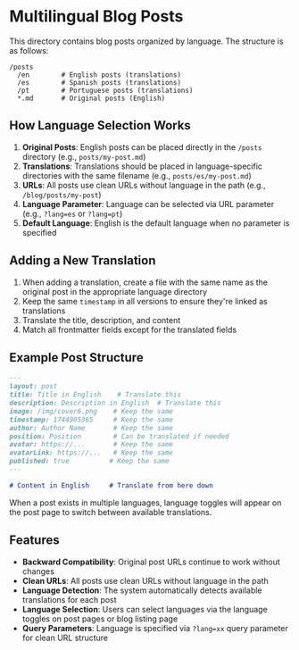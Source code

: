 # Multilingual Blog Posts

This directory contains blog posts organized by language. The structure is as follows:

```
/posts
  /en        # English posts (translations)
  /es        # Spanish posts (translations)
  /pt        # Portuguese posts (translations)
  *.md       # Original posts (English)
```

## How Language Selection Works

1. **Original Posts**: English posts can be placed directly in the `/posts` directory (e.g., `posts/my-post.md`)
2. **Translations**: Translations should be placed in language-specific directories with the same filename (e.g., `posts/es/my-post.md`)
3. **URLs**: All posts use clean URLs without language in the path (e.g., `/blog/posts/my-post`)
4. **Language Parameter**: Language can be selected via URL parameter (e.g., `?lang=es` or `?lang=pt`)
5. **Default Language**: English is the default language when no parameter is specified

## Adding a New Translation

1. When adding a translation, create a file with the same name as the original post in the appropriate language directory
2. Keep the same `timestamp` in all versions to ensure they're linked as translations
3. Translate the title, description, and content
4. Match all frontmatter fields except for the translated fields

## Example Post Structure

```md
---
layout: post
title: Title in English    # Translate this
description: Description in English  # Translate this
image: /img/cover6.png    # Keep the same
timestamp: 1744905365     # Keep the same
author: Author Name       # Keep the same
position: Position        # Can be translated if needed
avatar: https://...       # Keep the same
avatarLink: https://...   # Keep the same
published: true          # Keep the same
---

# Content in English     # Translate from here down
```

When a post exists in multiple languages, language toggles will appear on the post page to switch between available translations.

## Features

- **Backward Compatibility**: Original post URLs continue to work without changes
- **Clean URLs**: All posts use clean URLs without language in the path
- **Language Detection**: The system automatically detects available translations for each post
- **Language Selection**: Users can select languages via the language toggles on post pages or blog listing page
- **Query Parameters**: Language is specified via `?lang=xx` query parameter for clean URL structure